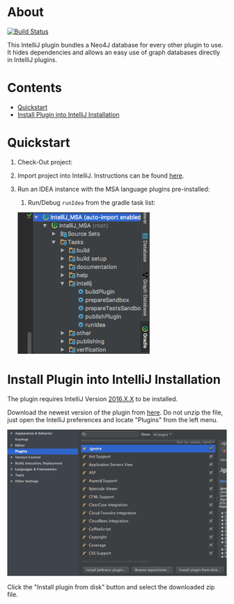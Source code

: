 # About
[![Build Status](https://travis-ci.org/MontiSecArc/graphdatabase.svg?branch=master)](https://travis-ci.org/MontiSecArc/graphdatabase)

This IntelliJ plugin bundles a Neo4J database for every other plugin to use. It hides dependencies and allows an easy use of graph databases directly in IntelliJ plugins.

# Contents
- [Quickstart](https://git.rwth-aachen.de/ma_buning/msa/edit/master/README.md#quickstart)
- [Install Plugin into IntelliJ Installation](https://git.rwth-aachen.de/ma_buning/msa/edit/master/README.md#install_plugin_into_intelliJ_installation)

# Quickstart
1. Check-Out project:
2. Import project into IntelliJ. Instructions can be found [here](https://www.jetbrains.com/help/idea/2016.3/importing-project-from-gradle-model.html).
3. Run an IDEA instance with the MSA language plugins pre-installed:
    1. Run/Debug `runIdea` from the gradle task list:
    
    ![Bildschirmfoto_2017-01-10_um_18.28.47](/resources/images/Bildschirmfoto_2017-01-10_um_18.28.47.png)

# Install Plugin into IntelliJ Installation
The plugin requires IntelliJ Version [2016.X.X](https://www.jetbrains.com/idea/download/) to be installed.

Download the newest version of the plugin from [here](https://git.rwth-aachen.de/ma_buning/msa/builds/3094/artifacts/file/build/distributions/IntelliJ_MSA-0.7.7.SNAPSHOT.zip). Do not unzip the file, just open the IntelliJ preferences and locate "Plugins" from the left menu.

![Bildschirmfoto_2016-11-11_um_09.38.51](/resources/images/Bildschirmfoto_2016-11-11_um_09.38.51.png)

Click the "Install plugin from disk" button and select the downloaded zip file.
